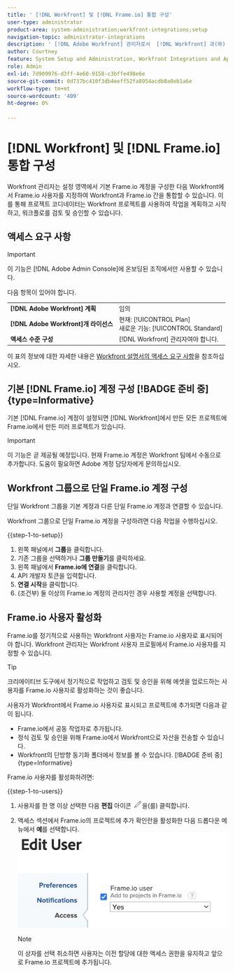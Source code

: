 ```yaml
---
title: ' [!DNL Workfront] 및 [!DNL Frame.io] 통합 구성'
user-type: administrator
product-area: system-administration;workfront-integrations;setup
navigation-topic: administrator-integrations
description: ' [!DNL Adobe Workfront] 관리자로서  [!DNL Workfront] 과(와)  [!DNL Frame.io] 을(를) 통합하고 조직에 자산을 검토하고 승인할 수 있는 원활한 방법을 제공할 수 있습니다.'
author: Courtney
feature: System Setup and Administration, Workfront Integrations and Apps
role: Admin
exl-id: 7d909976-d3ff-4e60-9158-c3bffe498e6e
source-git-commit: 0d737bc410f3db4eeff52fa8954acdb8a0eb1a6e
workflow-type: tm+mt
source-wordcount: '409'
ht-degree: 0%

---
```


# [!DNL Workfront] 및 [!DNL Frame.io] 통합 구성

Workfront 관리자는 설정 영역에서 기본 Frame.io 계정을 구성한 다음 Workfront에서 Frame.io 사용자를 지정하여 Workfront과 Frame.io 간을 통합할 수 있습니다. 이를 통해 프로젝트 코디네이터는 Workfront 프로젝트를 사용하여 작업을 계획하고 시작하고, 워크플로를 검토 및 승인할 수 있습니다.


## 액세스 요구 사항

>[!IMPORTANT]
>
>이 기능은 [!DNL Adobe Admin Console]에 온보딩된 조직에서만 사용할 수 있습니다.

다음 항목이 있어야 합니다.

<table>
  <tr>
   <td><strong>[!DNL Adobe Workfront] 계획</strong>
   </td>
   <td>임의
   </td>
  </tr>
  <tr>
   <td><strong>[!DNL Adobe Workfront]개 라이선스</strong>
   </td>
   <td>현재: [!UICONTROL Plan] <br>
   새로운 기능: [!UICONTROL Standard]
   </td>
  </tr>

<tr>
   <td><strong>액세스 수준 구성</strong>
   </td>
   <td>[!DNL Workfront] 관리자여야 합니다.
   </td>
  </tr>

</table>

이 표의 정보에 대한 자세한 내용은 [Workfront 설명서의 액세스 요구 사항](/help/quicksilver/administration-and-setup/add-users/access-levels-and-object-permissions/access-level-requirements-in-documentation.md)을 참조하십시오.


## 기본 [!DNL Frame.io] 계정 구성 [!BADGE 준비 중]{type=Informative}

기본 [!DNL Frame.io] 계정이 설정되면 [!DNL Workfront]에서 만든 모든 프로젝트에 Frame.io에서 만든 미러 프로젝트가 있습니다.

>[!IMPORTANT]
>
>이 기능은 곧 제공될 예정입니다. 현재 Frame.io 계정은 Workfront 팀에서 수동으로 추가합니다. 도움이 필요하면 Adobe 계정 담당자에게 문의하십시오.

## Workfront 그룹으로 단일 Frame.io 계정 구성

단일 Workfront 그룹을 기본 계정과 다른 단일 Frame.io 계정과 연결할 수 있습니다.

Workfront 그룹으로 단일 Frame.io 계정을 구성하려면 다음 작업을 수행하십시오.

{{step-1-to-setup}}

1. 왼쪽 패널에서 **그룹**&#x200B;을 클릭합니다.
1. 기존 그룹을 선택하거나 **그룹 만들기**&#x200B;를 클릭하세요.
1. 왼쪽 패널에서 **Frame.io에 연결**&#x200B;을 클릭합니다.
1. API 개발자 토큰을 입력합니다.
1. **연결 시작**&#x200B;을 클릭합니다.
1. (조건부) 둘 이상의 Frame.io 계정의 관리자인 경우 사용할 계정을 선택합니다.

## Frame.io 사용자 활성화

Frame.io를 정기적으로 사용하는 Workfront 사용자는 Frame.io 사용자로 표시되어야 합니다. Workfront 관리자는 Workfront 사용자 프로필에서 Frame.io 사용자를 지정할 수 있습니다.

>[!TIP]
>
>크리에이티브 도구에서 정기적으로 작업하고 검토 및 승인을 위해 에셋을 업로드하는 사용자를 Frame.io 사용자로 활성화하는 것이 좋습니다.

사용자가 Workfront에서 Frame.io 사용자로 표시되고 프로젝트에 추가되면 다음과 같이 됩니다.

* Frame.io에서 공동 작업자로 추가됩니다. <!--do we need to be more explicit about a frame license being provisioned for them?-->
* 정식 검토 및 승인을 위해 Frame.io에서 Workfront으로 자산을 전송할 수 있습니다.
* Workfront의 단방향 동기화 폴더에서 정보를 볼 수 있습니다. [!BADGE 준비 중]{type=Informative}

Frame.io 사용자를 활성화하려면:

{{step-1-to-users}}

1. 사용자를 한 명 이상 선택한 다음 **편집** 아이콘 ![](assets/edit-icon.png)을(를) 클릭합니다.
1. 액세스 섹션에서 Frame.io의 프로젝트에 추가 확인란을 활성화한 다음 드롭다운 메뉴에서 **예**를 선택합니다.
   ![](assets/add-to-frame-project.png)

   >[!NOTE]
   >
   >이 상자를 선택 취소하면 사용자는 이전 할당에 대한 액세스 권한을 유지하고 앞으로 Frame.io 프로젝트에 추가됩니다.<!-- If the user is deactivated, they lose all access to previous assignments and are removed from the Frame.io account.-->
